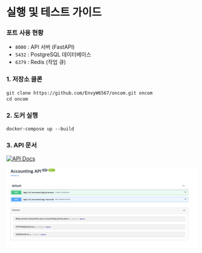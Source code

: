 # 실행 및 테스트 가이드

### 포트 사용 현황

- `8000` : API 서버 (FastAPI)
- `5432` : PostgreSQL 데이터베이스
- `6379` : Redis (작업 큐)

### 1. 저장소 클론

```
git clone https://github.com/EnvyW6567/oncom.git oncom
cd oncom
```

### 2. 도커 실행

```
docker-compose up --build
```

### 3. API 문서

[![API Docs](https://img.shields.io/badge/API%20Docs-Swagger-85EA2D?style=for-the-badge&logo=swagger&logoColor=black)
](http://localhost:8000/docs)

[![swagger.png](assets%2Fswagger.png)](http://localhost:8000/docs)
